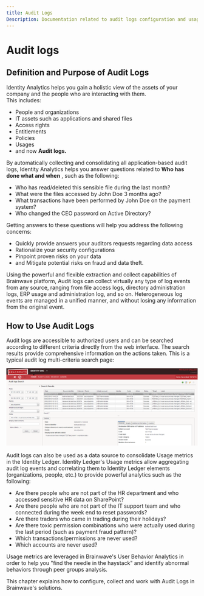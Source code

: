 ```yaml
---
title: Audit Logs
Description: Documentation related to audit logs configuration and usage
---
```


# Audit logs

## Definition and Purpose of Audit Logs

Identity Analytics helps you gain a holistic view of the assets of your company and the people who are interacting with them.  
This includes:  

- People and organizations
- IT assets such as applications and shared files
- Access rights
- Entitlements
- Policies
- Usages
- and now **Audit logs.**

By automatically collecting and consolidating all application-based audit logs, Identity Analytics helps you answer questions related to **Who has done what and when** , such as the following:  

- Who has read/deleted this sensible file during the last month?
- What were the files accessed by John Doe 3 months ago?
- What transactions have been performed by John Doe on the payment system?
- Who changed the CEO password on Active Directory?

Getting answers to these questions will help you address the following concerns:  

- Quickly provide answers your auditors requests regarding data access
- Rationalize your security configurations
- Pinpoint proven risks on your data
- and Mitigate potential risks on fraud and data theft.

Using the powerful and flexible extraction and collect capabilities of Brainwave platform, Audit logs can collect virtually any type of log events from any source, ranging from file access logs, directory administration logs, ERP usage and administration log, and so on. Heterogeneous log events are managed in a unified manner, and without losing any information from the original event.

## How to Use Audit Logs

Audit logs are accessible to authorized users and can be searched according to different criteria directly from the web interface. The search results provide comprehensive information on the actions taken.
This is a typical audit log multi-criteria search page:

![Audit Log](../audit-logs/images/1.png "Audit Log")

Audit logs can also be used as a data source to consolidate Usage metrics in the Identity Ledger.
Identity Ledger's Usage metrics allow aggregating audit log events and correlating them to Identity Ledger elements (organizations, people, etc.) to provide powerful analytics such as the following:  

- Are there people who are not part of the HR department and who accessed sensitive HR data on SharePoint?
- Are there people who are not part of the IT support team and who connected during the week end to reset passwords?
- Are there traders who came in trading during their holidays?
- Are there toxic permission combinations who were actually used during the last period (such as payment fraud pattern)?
- Which transactions/permissions are never used?
- Which accounts are never used?

Usage metrics are leveraged in Brainwave's User Behavior Analytics in order to help you "find the needle in the haystack" and identify abnormal behaviors through peer groups analysis.  

This chapter explains how to configure, collect and work with Audit Logs in Brainwave's solutions.
